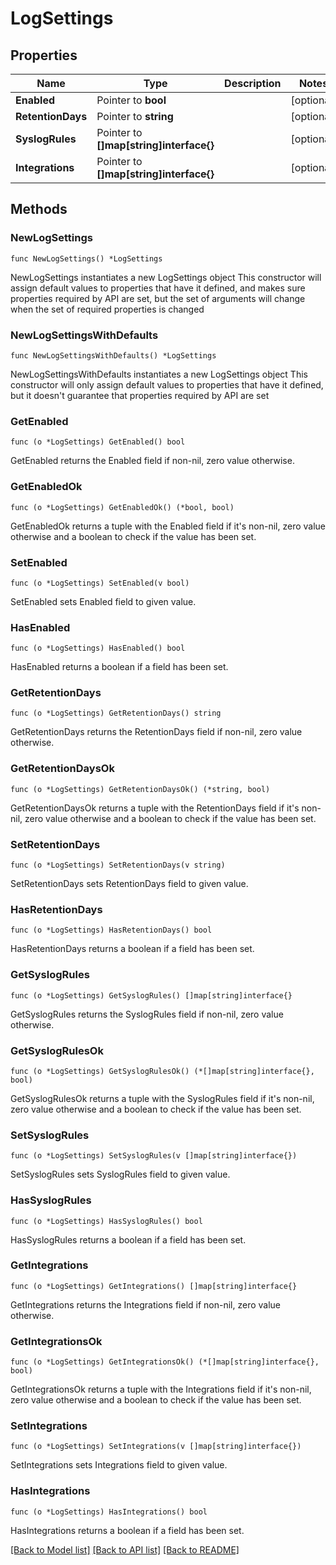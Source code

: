 # LogSettings

## Properties

Name | Type | Description | Notes
------------ | ------------- | ------------- | -------------
**Enabled** | Pointer to **bool** |  | [optional] 
**RetentionDays** | Pointer to **string** |  | [optional] 
**SyslogRules** | Pointer to **[]map[string]interface{}** |  | [optional] 
**Integrations** | Pointer to **[]map[string]interface{}** |  | [optional] 

## Methods

### NewLogSettings

`func NewLogSettings() *LogSettings`

NewLogSettings instantiates a new LogSettings object
This constructor will assign default values to properties that have it defined,
and makes sure properties required by API are set, but the set of arguments
will change when the set of required properties is changed

### NewLogSettingsWithDefaults

`func NewLogSettingsWithDefaults() *LogSettings`

NewLogSettingsWithDefaults instantiates a new LogSettings object
This constructor will only assign default values to properties that have it defined,
but it doesn't guarantee that properties required by API are set

### GetEnabled

`func (o *LogSettings) GetEnabled() bool`

GetEnabled returns the Enabled field if non-nil, zero value otherwise.

### GetEnabledOk

`func (o *LogSettings) GetEnabledOk() (*bool, bool)`

GetEnabledOk returns a tuple with the Enabled field if it's non-nil, zero value otherwise
and a boolean to check if the value has been set.

### SetEnabled

`func (o *LogSettings) SetEnabled(v bool)`

SetEnabled sets Enabled field to given value.

### HasEnabled

`func (o *LogSettings) HasEnabled() bool`

HasEnabled returns a boolean if a field has been set.

### GetRetentionDays

`func (o *LogSettings) GetRetentionDays() string`

GetRetentionDays returns the RetentionDays field if non-nil, zero value otherwise.

### GetRetentionDaysOk

`func (o *LogSettings) GetRetentionDaysOk() (*string, bool)`

GetRetentionDaysOk returns a tuple with the RetentionDays field if it's non-nil, zero value otherwise
and a boolean to check if the value has been set.

### SetRetentionDays

`func (o *LogSettings) SetRetentionDays(v string)`

SetRetentionDays sets RetentionDays field to given value.

### HasRetentionDays

`func (o *LogSettings) HasRetentionDays() bool`

HasRetentionDays returns a boolean if a field has been set.

### GetSyslogRules

`func (o *LogSettings) GetSyslogRules() []map[string]interface{}`

GetSyslogRules returns the SyslogRules field if non-nil, zero value otherwise.

### GetSyslogRulesOk

`func (o *LogSettings) GetSyslogRulesOk() (*[]map[string]interface{}, bool)`

GetSyslogRulesOk returns a tuple with the SyslogRules field if it's non-nil, zero value otherwise
and a boolean to check if the value has been set.

### SetSyslogRules

`func (o *LogSettings) SetSyslogRules(v []map[string]interface{})`

SetSyslogRules sets SyslogRules field to given value.

### HasSyslogRules

`func (o *LogSettings) HasSyslogRules() bool`

HasSyslogRules returns a boolean if a field has been set.

### GetIntegrations

`func (o *LogSettings) GetIntegrations() []map[string]interface{}`

GetIntegrations returns the Integrations field if non-nil, zero value otherwise.

### GetIntegrationsOk

`func (o *LogSettings) GetIntegrationsOk() (*[]map[string]interface{}, bool)`

GetIntegrationsOk returns a tuple with the Integrations field if it's non-nil, zero value otherwise
and a boolean to check if the value has been set.

### SetIntegrations

`func (o *LogSettings) SetIntegrations(v []map[string]interface{})`

SetIntegrations sets Integrations field to given value.

### HasIntegrations

`func (o *LogSettings) HasIntegrations() bool`

HasIntegrations returns a boolean if a field has been set.


[[Back to Model list]](../README.md#documentation-for-models) [[Back to API list]](../README.md#documentation-for-api-endpoints) [[Back to README]](../README.md)


